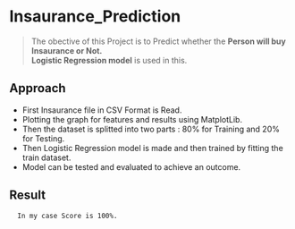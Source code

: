 # Insaurance_Prediction
> The obective of this Project is to Predict whether the **Person will buy Insaurance or Not.**  
> **Logistic Regression model** is used in this.

## Approach
 - First Insaurance file in CSV Format is Read.
 - Plotting the graph for features and results using MatplotLib.
 - Then the dataset is splitted into two parts : 80% for Training and     20% for Testing.
 - Then Logistic Regression model is made and then trained by fitting the train dataset.
 - Model can be tested and evaluated to achieve an outcome.

## Result
      In my case Score is 100%.
